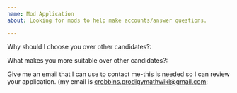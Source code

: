 ```yaml
---
name: Mod Application
about: Looking for mods to help make accounts/answer questions. 

---
```


Why should I choose you over other candidates?:

What makes you more suitable over other candidates?:

Give me an email that I can use to contact me-this is needed so I can review your application. (my email is crobbins.prodigymathwiki@gmail.com:
